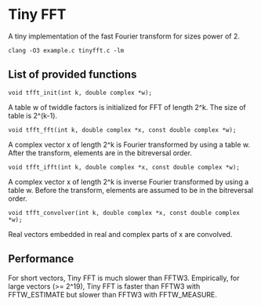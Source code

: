# Tiny FFT
A tiny implementation of the fast Fourier transform for sizes power of 2.

    clang -O3 example.c tinyfft.c -lm

## List of provided functions

    void tfft_init(int k, double complex *w);

A table w of twiddle factors is initialized for FFT of length 2^k. The size of table is 2^(k-1).

    void tfft_fft(int k, double complex *x, const double complex *w);

A complex vector x of length 2^k is Fourier transformed by using a table w. After the transform, elements are in the bitreversal order.

    void tfft_ifft(int k, double complex *x, const double complex *w);

A complex vector x of length 2^k is inverse Fourier transformed by using a table w. Before the transform, elements are assumed to be in the bitreversal order.

    void tfft_convolver(int k, double complex *x, const double complex *w);

Real vectors embedded in real and complex parts of x are convolved.

## Performance
For short vectors, Tiny FFT is much slower than FFTW3.
Empirically, for large vectors (>= 2^19), Tiny FFT is faster than FFTW3 with FFTW_ESTIMATE but slower than FFTW3 with FFTW_MEASURE.

